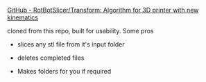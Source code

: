 [GitHub - RotBotSlicer/Transform: Algorithm for 3D printer with new kinematics](Original)

cloned from this repo, built for usability. Some pros

- slices any stl file from it's input folder

-  deletes completed files

- Makes folders for you if required

